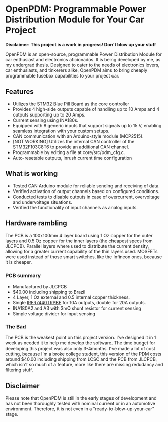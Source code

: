 # OpenPDM: Programmable Power Distribution Module for Your Car Project

**Disclaimer: This project is a work in progress! Don't blow up your stuff**

OpenPDM is an open-source, programmable Power Distribution Module for car enthusiast and electronics aficionados. It is being developed by me, as my undergrad thesis. Designed to cater to the needs of electronics lovers, car enthusiasts, and tinkerers alike, OpenPDM aims to bring cheaply programmable fusebox capabilities to your project car.

## Features
- Utilizes the STM32 Blue Pill Board as the core controller
- Provides 4 high-side outputs capable of handling up to 10 Amps and 4 outputs supporting up to 20 Amps.
- Current sensing using INA180s.
- Equipped with 8 generic inputs that support signals up to 15 V, enabling seamless integration with your custom setups.
- CAN communication with an Arduino-style module (MCP2515).
- [NOT WORKING] Utilizes the internal CAN controller of the STM32F103C8T6 to provide an additional CAN channel.
- Programmable by editing a file at core/src/pdm_cfg.c.
- Auto-resetable outputs, inrush current time configuration

## What is working
- Tested CAN Arduino module for reliable sending and receiving of data.
- Verified activation of output channels based on configured conditions.
- Conducted tests to disable outputs in case of overcurrent, overvoltage and undervoltage situations.
- Verified the functionality of input channels as analog inputs.

## Hardware rambling
The PCB is a 100x100mm 4 layer board using 1 Oz copper for the outer layers and 0.5 Oz copper for the inner layers (the cheapest specs from JLCPCB). Parallel layers where used to distribute the current density, allowing for a greater current capability of the thin layers used.
MOSFETs were used instead of those smart switches, like the Infineon ones, because it is cheaper.  

### PCB summary
- Manufactured by JLCPCB
- $40.00 including shipping to Brazil
- 4 Layer, 1 Oz external and 0.5 internal copper thickness.
- Single [IRFR7440TRPBF](https://www.infineon.com/dgdl/Infineon-IRFR7440-DataSheet-v01_01-EN.pdf?fileId=5546d462533600a4015356359e662117) for 10A outputs, double for 20A outputs.
- INA180A2 and A3 with 3mΩ shunt resistor for current sensing
- Simple voltage divider for input sensing

### The Bad
The PCB is the weakest point on this project version. I've designed it in 1 week as needed it to help me develop the software. The time budget for developing this project was also only 3-4months. I've made a lot of cost cutting, because I'm a broke college student, this version of the PDM costs around $40.00 including shipping from LCSC and the PCB from JLCPCB, which isn't so much of a feature, more like there are missing redudancy and filtering stuff.

## Disclaimer
Please note that OpenPDM is still in the early stages of development and has not been thoroughly tested with nominal current or in an automotive environment. Therefore, it is not even in a "ready-to-blow-up-your-car" stage. 
<!--stackedit_data:
eyJoaXN0b3J5IjpbMjEzMTU2Mzk0NiwtMTYwNDgxNDAwMywtMT
g3MDAwMjM5MV19
-->